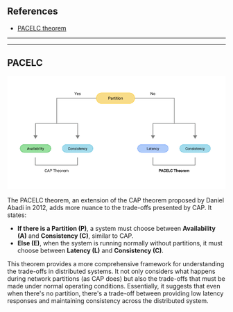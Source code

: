 ## References
- [PACELC theorem](https://www.scylladb.com/glossary/pacelc-theorem/)


----
----

## PACELC 

![](pacelc-theorem.png)

The PACELC theorem, an extension of the CAP theorem proposed by Daniel Abadi in 2012, adds more nuance to the trade-offs presented by CAP. It states:

- **If there is a Partition (P)**, a system must choose between **Availability (A)** and **Consistency (C)**, similar to CAP.
- **Else (E)**, when the system is running normally without partitions, it must choose between **Latency (L)** and **Consistency (C)**.

This theorem provides a more comprehensive framework for understanding the trade-offs in distributed systems. It not only considers what happens during network partitions (as CAP does) but also the trade-offs that must be made under normal operating conditions. Essentially, it suggests that even when there's no partition, there's a trade-off between providing low latency responses and maintaining consistency across the distributed system.